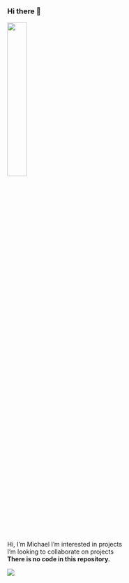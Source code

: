 ### Hi there 👋
<div> <img src="https://github.com/MichaelJGonzalez/About-me/blob/Michael/Earth_Western_Hemisphere_transparent_background.png" height="30%" width="30%"> </img> </div>

<div> 
 <p> Hi, I’m Michael
 I’m interested in projects <br>
 I’m looking to collaborate on projects <br>
  <strong>There is no code in this repository. </strong> </p> </div>
<img src ="https://pbs.twimg.com/profile_images/587949417577066499/3uCD4xxY_400x400.jpg"> </img>

<!--
**MichaelJGonzalez/MichaelJGonzalez** is a ✨ _special_ ✨ repository because its `README.md` (this file) appears on your GitHub profile.

Here are some ideas to get you started:

- 🔭 I’m currently working on ...
- 🌱 I’m currently learning ...
- 👯 I’m looking to collaborate on ...
- 🤔 I’m looking for help with ...
- 💬 Ask me about ...
- 📫 How to reach me: ...
- 😄 Pronouns: ...
- ⚡ Fun fact: ...
-->
